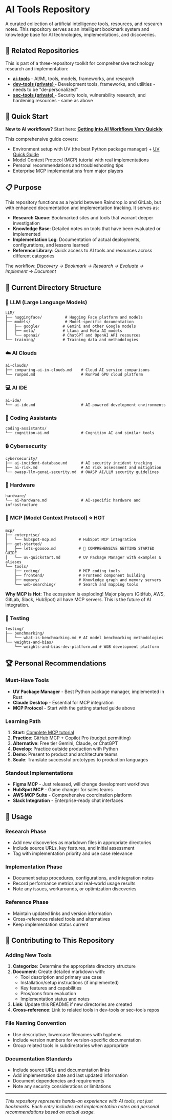 # AI Tools Repository

A curated collection of artificial intelligence tools, resources, and research notes. This repository serves as an intelligent bookmark system and knowledge base for AI technologies, implementations, and discoveries.

## 🔗 Related Repositories

This is part of a three-repository toolkit for comprehensive technology research and implementation:

- **[ai-tools](.)** - AI/ML tools, models, frameworks, and research
- **[dev-tools (private) ](#)** - Development tools, frameworks, and utilities  - needs to be "de-personalized"
- **[sec-tools (private) ](#)** - Security tools, vulnerability research, and hardening resources - same as above

## 🚀 Quick Start

**New to AI workflows?** Start here: **[Getting Into AI Workflows Very Quickly](mcp/get-started/lets-gooooo.md)** 

This comprehensive guide covers:
- Environment setup with UV (the best Python package manager) + [UV Quick Guide](mcp/get-started/uv-quickstart.md)
- Model Context Protocol (MCP) tutorial with real implementations
- Personal recommendations and troubleshooting tips
- Enterprise MCP implementations from major players

## 📋 Purpose

This repository functions as a hybrid between Raindrop.io and GitLab, but with enhanced documentation and implementation tracking. It serves as:

- **Research Queue**: Bookmarked sites and tools that warrant deeper investigation
- **Knowledge Base**: Detailed notes on tools that have been evaluated or implemented
- **Implementation Log**: Documentation of actual deployments, configurations, and lessons learned
- **Reference Library**: Quick access to AI tools and resources across different categories

The workflow: *Discovery → Bookmark → Research → Evaluate → Implement → Document*

## 📂 Current Directory Structure

### 🧠 LLM (Large Language Models)
```
LLM/
├── huggingface/          # Hugging Face platform and models
├── models/               # Model-specific documentation
│   ├── google/          # Gemini and other Google models
│   ├── meta/            # Llama and Meta AI models
│   └── openai/          # ChatGPT and OpenAI API resources
└── training/            # Training data and methodologies
```

### ☁️ AI Clouds
```
ai-clouds/
├── comparing-ai-in-clouds.md    # Cloud AI service comparisons
└── runpod.md                    # RunPod GPU cloud platform
```

### 💻 AI IDE
```
ai-ide/
└── ai-ide.md                    # AI-powered development environments
```

### 🤖 Coding Assistants
```
coding-assistants/
└── cognition-ai.md              # Cognition AI and similar tools
```

### 🔒 Cybersecurity
```
cybersecurity/
├── ai-incident-database.md      # AI security incident tracking
├── ai-risk.md                   # AI risk assessment and mitigation
└── owasp-llm-genai-security.md  # OWASP AI/LLM security guidelines
```

### 🔧 Hardware
```
hardware/
└── ai-hardware.md               # AI-specific hardware and infrastructure
```

### 🔌 MCP (Model Context Protocol) ⭐ **HOT**
```
mcp/
├── enterprise/
│   └── hubspot-mcp.md          # HubSpot MCP integration
├── get-started/
│   ├── lets-gooooo.md          # 🚀 COMPREHENSIVE GETTING STARTED GUIDE
│   └── uv-quickstart.md        # UV Package Manager with examples & aliases
└── tools/
    ├── coding/                 # MCP coding tools
    ├── frontend/               # Frontend component building
    ├── memory/                 # Knowledge graph and memory servers
    └── web-searching/          # Search and mapping tools
```

**Why MCP is Hot**: The ecosystem is exploding! Major players (GitHub, AWS, GitLab, Slack, HubSpot) all have MCP servers. This is the future of AI integration.

### 🧪 Testing
```
testing/
├── benchmarking/
│   └── what-is-benchmarking.md # AI model benchmarking methodologies
└── weights-and-bias/
    └── weights-and-bias-dev-platform.md # W&B development platform
```

## 🏆 Personal Recommendations

### Must-Have Tools
- **UV Package Manager** - Best Python package manager, implemented in Rust
- **Claude Desktop** - Essential for MCP integration
- **MCP Protocol** - Start with the getting started guide above

### Learning Path
1. **Start**: [Complete MCP tutorial](mcp/get-started/lets-gooooo.md)
2. **Practice**: GitHub MCP + Copilot Pro (budget permitting)
3. **Alternative**: Free tier Gemini, Claude, or ChatGPT
4. **Develop**: Practice outside production with Python
5. **Demo**: Present to product and architecture teams
6. **Scale**: Translate successful prototypes to production languages

### Standout Implementations
- **Figma MCP** - Just released, will change development workflows
- **HubSpot MCP** - Game changer for sales teams
- **AWS MCP Suite** - Comprehensive coordination platform
- **Slack Integration** - Enterprise-ready chat interfaces

## 🚀 Usage

### Research Phase
- Add new discoveries as markdown files in appropriate directories
- Include source URLs, key features, and initial assessment
- Tag with implementation priority and use case relevance

### Implementation Phase
- Document setup procedures, configurations, and integration notes
- Record performance metrics and real-world usage results
- Note any issues, workarounds, or optimization discoveries

### Reference Phase
- Maintain updated links and version information
- Cross-reference related tools and alternatives
- Keep implementation status current

## 📝 Contributing to This Repository

### Adding New Tools
1. **Categorize**: Determine the appropriate directory structure
2. **Document**: Create detailed markdown with:
   - Tool description and primary use case
   - Installation/setup instructions (if implemented)
   - Key features and capabilities
   - Pros/cons from evaluation
   - Implementation status and notes
3. **Link**: Update this README if new directories are created
4. **Cross-reference**: Link to related tools in dev-tools or sec-tools repos

### File Naming Convention
- Use descriptive, lowercase filenames with hyphens
- Include version numbers for version-specific documentation
- Group related tools in subdirectories when appropriate

### Documentation Standards
- Include source URLs and documentation links
- Add implementation date and last updated information
- Document dependencies and requirements
- Note any security considerations or limitations

---

*This repository represents hands-on experience with AI tools, not just bookmarks. Each entry includes real implementation notes and personal recommendations based on actual usage.*
